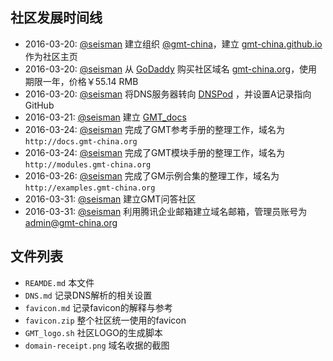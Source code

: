 ## 社区发展时间线

- 2016-03-20: [@seisman][seisman] 建立组织 [@gmt-china](https://github.com/gmt-china)，建立 [gmt-china.github.io](http://gmt-china.github.io) 作为社区主页
- 2016-03-20: [@seisman][seisman] 从 [GoDaddy][GoDaddy] 购买社区域名 [gmt-china.org](http://gmt-china.org)，使用期限一年，价格￥55.14 RMB
- 2016-03-20: [@seisman][seisman] 将DNS服务器转向 [DNSPod][DNSPod] ，并设置A记录指向GitHub
- 2016-03-21: [@seisman][seisman] 建立 [GMT_docs](https://github.com/gmt-china/GMT_Docs)
- 2016-03-24: [@seisman][seisman] 完成了GMT参考手册的整理工作，域名为 `http://docs.gmt-china.org`
- 2016-03-24: [@seisman][seisman] 完成了GMT模块手册的整理工作，域名为 `http://modules.gmt-china.org`
- 2016-03-26: [@seisman][seisman] 完成了GM示例合集的整理工作，域名为 `http://examples.gmt-china.org`
- 2016-03-31: [@seisman][seisman] 建立GMT问答社区
- 2016-03-31: [@seisman][seisman] 利用腾讯企业邮箱建立域名邮箱，管理员账号为 admin@gmt-china.org

## 文件列表

- `REAMDE.md` 本文件
- `DNS.md` 记录DNS解析的相关设置
- `favicon.md` 记录favicon的解释与参考
- `favicon.zip` 整个社区统一使用的favicon
- `GMT_logo.sh` 社区LOGO的生成脚本
- `domain-receipt.png` 域名收据的截图


[seisman]: http://github.com/seisman
[GoDaddy]: https://www.godaddy.com
[DNSPod]: https://www.dnspod.cn
